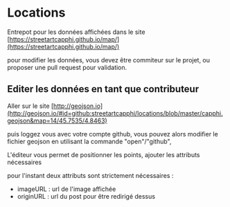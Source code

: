 # Locations
Entrepot pour les données affichées dans le site [https://streetartcapphi.github.io/map/](https://streetartcapphi.github.io/map/)

pour modifier les données, vous devez être commiteur sur le projet, ou proposer une pull request pour validation.



## Editer les données en tant que contributeur

Aller sur le site [http://geojson.io](http://geojson.io/#id=github:streetartcapphi/locations/blob/master/capphi.geojson&map=14/45.7535/4.8463)

puis loggez vous avec votre compte github, vous pouvez alors modifier le fichier geojson en utilisant la commande "open"/"github", 

L'éditeur vous permet de positionner les points, ajouter les attributs nécessaires

pour l'instant deux attributs sont strictement nécessaires : 

- imageURL : url de l'image affichée
- originURL : url du post pour être redirigé dessus



